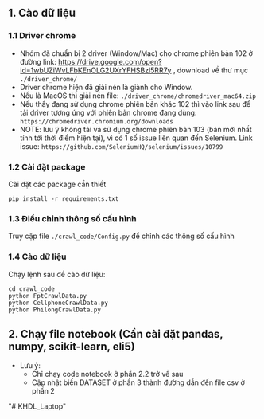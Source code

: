 ## 1. Cào dữ liệu
### 1.1 Driver chrome

* Nhóm đã chuẩn bị 2 driver (Window/Mac) cho chrome phiên bản 102 ở đường link: https://drive.google.com/open?id=1wbUZiWvLFbKEnOLG2UXrYFHSBzl5RR7y , download về thư mục `./driver_chrome/`
* Driver chrome hiện đã giải nén là giành cho Window.
* Nếu là MacOS thì giải nén file: `./driver_chrome/chromedriver_mac64.zip`
* Nếu thầy đang sử dụng chrome phiên bản khác 102 thì vào link sau để tải driver tương ứng với phiên bản chrome đang dùng: `https://chromedriver.chromium.org/downloads`
* NOTE: lưu ý không tải và sử dụng chrome phiên bản 103 (bản mới nhất tính tới thời điểm hiện tại), vì có 1 số issue liên quan đến Selenium. Link issue: `https://github.com/SeleniumHQ/selenium/issues/10799`

### 1.2 Cài đặt package

Cài đặt các package cần thiết
```
pip install -r requirements.txt
```

### 1.3 Điều chỉnh thông số cấu hình
Truy cập file `./crawl_code/Config.py` để chỉnh các thông số cấu hình
### 1.4 Cào dữ liệu
Chạy lệnh sau để cào dữ liệu:
```
cd crawl_code
python FptCrawlData.py
python CellphoneCrawlData.py
python PhilongCrawlData.py
```

## 2. Chạy file notebook (Cần cài đặt pandas, numpy, scikit-learn, eli5)
* Lưu ý:
    - Chỉ chạy code notebook ở phần 2.2 trở về sau
    - Cập nhật biến DATASET ở phần 3 thành đường dẫn đến file csv ở phần 2

"# KHDL_Laptop" 
